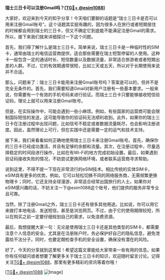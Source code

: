 **瑞士三日卡可以注册Gmail吗？[[TG💪+ @esim1088](https://t.me/s/esim1088)]**

大家好，欢迎来到今天的知乎分享！今天咱们要聊的话题是“瑞士三日卡是否可以用来注册Gmail账号”。这个话题其实挺有趣的，因为很多人在旅行或者短期居住的时候都会用到瑞士的三日卡，但又不确定它到底能不能满足注册Gmail的需求。所以，接下来我们就来详细探讨一下这个问题。

首先，我们得了解什么是瑞士三日卡。简单来说，瑞士三日卡是一种临时性的SIM卡，通常由瑞士的电信运营商提供，适合那些需要在瑞士短暂停留的人使用。这种卡一般包含一定的通话时长、短信数量以及数据流量，非常适合旅游者或者短期出差的人群。不过，它的有效期通常很短，比如三天或五天，所以对于长期使用来说并不合适。

那么，问题来了：瑞士三日卡能用来注册Gmail账号吗？答案是可以的，但并不是完全无条件的。首先，我们需要知道Gmail对新用户注册有一些基本要求。一般来说，你需要有一个有效的手机号码来进行验证。而瑞士三日卡只要能够接收短信验证码，理论上就可以用来注册Gmail账号。

但是，在实际操作中，可能会遇到一些小麻烦。例如，有些国家的运营商可能会限制国际短信的发送，这可能导致你的验证码无法顺利收到。此外，如果你的瑞士三日卡在注册过程中出现问题，比如信号不稳定或者数据流量耗尽，也会影响注册进度。因此，虽然理论上可行，但在实践中还是需要一定的运气和技术支持。

接下来，我们来看看如何正确地使用瑞士三日卡来注册Gmail账号。首先，确保你的三日卡已经成功激活，并且有足够的余额和流量。其次，在注册过程中，尽量选择稳定的时间段进行操作，比如在有Wi-Fi的地方完成初始设置。最后，如果遇到验证码接收失败的情况，不妨尝试更换网络环境，或者联系运营商寻求帮助。

说到这里，不得不提一下现在非常流行的eSIM技术。相比传统的实体SIM卡，eSIM具有更多的优势。例如，它可以轻松切换不同的网络服务商，无需频繁更换物理卡；同时，它还支持全球漫游，非常适合经常出国旅行的人士。如果你对eSIM感兴趣的话，不妨关注一下@esim1088这个账号，他们提供的服务非常专业且可靠。

当然，除了注册Gmail之外，瑞士三日卡还有很多其他用途。比如说，你可以用它来拨打本地电话、发送短信，甚至是浏览网页。不过，由于它的使用期限较短，所以在购买之前一定要仔细规划自己的需求，以免浪费资源。

最后，我想提醒大家一句：无论是使用瑞士三日卡还是其他类型的SIM卡，都需要注意个人信息的安全。尤其是在注册账户时，务必保护好自己的隐私信息，避免泄露给不法分子。同时，也要定期检查手机的安全设置，确保没有潜在的风险。

好了，今天的分享就到这里啦！希望这篇文章能给大家带来一些有用的信息。如果你有任何疑问或者想要了解更多关于瑞士三日卡的知识，欢迎随时留言讨论。记得关注[TG💪+ @esim1088](https://t.me/s/esim1088)，那里有更多精彩的资讯等着你哦！

[[TG💪+ @esim1088](https://t.me/s/esim1088) ![Image](https://i.postimg.cc/4NQfJmqS/Snipaste-2025-05-13-00-14-12.png)]